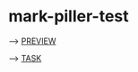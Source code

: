 # mark-piller-test

--> [PREVIEW](https://iryna-vys.github.io/mark-piller-test/)

--> [TASK](https://docs.google.com/document/d/1g_fGkWP0AdeR1YzX_8d_dsb6aWh7rHcXKJNY92_RAoU/edit#)